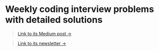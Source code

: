 # Weekly coding interview problems with detailed solutions

> [Link to its Medium post →](https://medium.com/@hoanhan101/i-am-making-ultimate-study-guides-for-mastering-coding-interview-challenges-3f88a228441a?source=friends_link&sk=999d12c966d910736764fefbc9b8a0d3)

> [Link to its newsletter →](https://www.getrevue.co/profile/hoanhan101)
